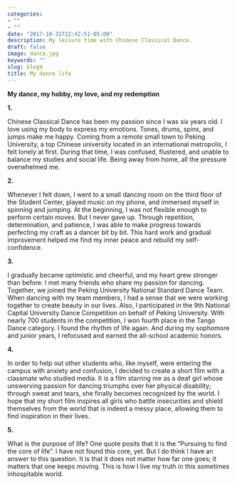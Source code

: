 ```yaml
---
categories:
- ""
- ""
date: "2017-10-31T22:42:51-05:00"
description: My leisure time with Chinese Classical Dance.
draft: false
image: dance.jpg
keywords: ""
slug: blog4
title: My dance life
---
```

**My dance, my hobby, my love, and my redemption**

**1.** 

Chinese Classical Dance has been my passion since I was six years old. I love using my body to express my emotions. Tones, drums, spins, and jumps make me happy. Coming from a remote small town to Peking University, a top Chinese university located in an international metropolis, I felt lonely at first. During that time, I was confused, flustered, and unable to balance my studies and social life. Being away from home, all the pressure overwhelmed me.

**2.** 

Whenever I felt down, I went to a small dancing room on the third floor of the Student Center, played music on my phone, and immersed myself in spinning and jumping. At the beginning, I was not flexible enough to perform certain moves. But I never gave up. Through repetition, determination, and patience, I was able to make progress towards perfecting my craft as a dancer bit by bit. This hard work and gradual improvement helped me find my inner peace and rebuild my self-confidence. 

**3.**

I gradually became optimistic and cheerful, and my heart grew stronger than before. I met many friends who share my passion for dancing. Together, we joined the Peking University National Standard Dance Team. When dancing with my team members, I had a sense that we were working together to create beauty in our lives. Also, I participated in the 9th National Capital University Dance Competition on behalf of Peking University. With nearly 700 students in the competition, I won fourth place in the Tango Dance category. I found the rhythm of life again. And during my sophomore and junior years, I refocused and earned the all-school academic honors.

**4.**

In order to help out other students who, like myself, were entering the campus with anxiety and confusion, I decided to create a short film with a classmate who studied media. It is a film starring me as a deaf girl whose unswerving passion for dancing triumphs over her physical disability; through sweat and tears, she finally becomes recognized by the world. I hope that my short film inspires all girls who battle insecurities and shield themselves from the world that is indeed a messy place, allowing them to find inspiration in their lives.

**5.**

What is the purpose of life? One quote posits that it is the “Pursuing to find the core of life”. I have not found this core, yet. But I do think I have an answer to this question. It is that it does not matter how far one goes; it matters that one keeps moving. This is how I live my truth in this sometimes inhospitable world. 

